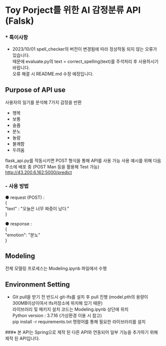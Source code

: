 # Toy Porject를 위한 AI 감정분류 API (Falsk)  

### * 특이사항  
- 2023/10/01 spell_checker의 버전이 변경됨에 따라 정상작동 되지 않는 오류가 있습니다.  
  때문에 evaluate.py의 text = correct_spelling(text)를 주석처리 후 사용하시기 바랍니다.  
  오류 해결 시 README.md 수정 예정입니다.  
  
## Purpose of API use  
사용자의 일기를 분석해 7가지 감정을 반환
- 행복  
- 보통  
- 슬픔  
- 분노  
- 놀람  
- 불쾌함  
- 두려움
  
flask_api.py를 작동시키면 POST 형식을 통해 API를 사용 가능
사용 예시를 위해 다음 주소에 배포 중 (POST Man 등을 활용해 Test 가능)  
http://43.200.6.162:5000/predict

### - 사용 방법
● request (POST) :  
{  
  "text" : "오늘은 너무 짜증이 났다."  
}  
  
● response :  
{  
    "emotion": "분노"  
}  
  
  
## Modeling  
전체 모델링 프로세스는 Modeling.ipynb 파일에서 수행
  
  
## Environment Setting  
- Git pull을 받기 전 반드시 git-lfs를 설치 후 pull 진행
  (model.pth의 용량이 300MB이상이여서 lfs저장소에 위치해 있기 때문)  
라이브러리 및 패키지 설치 코드는 Modeling.ipynb 상단에 위치  
Python version : 3.7.16 (가상환경 이용 시 참고)  
pip install -r requirements.txt 명령어를 통해 필요한 라이브러리를 설치  

###※ 본 API는 Spring으로 제작 된 다른 API와 연동되어 일부 기능을 추가하기 위해 제작 된 API입니다.  

